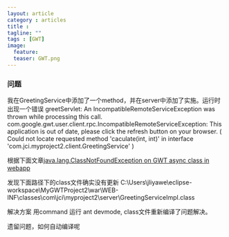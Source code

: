 ```yaml
---
layout: article
category : articles
title :  
tagline: ""
tags : [GWT]
image:
  feature:
  teaser: GWT.png
---
```



### 问题
我在GreetingService中添加了一个method，并在server中添加了实施。运行时出现一个错误
greetServlet: An IncompatibleRemoteServiceException was thrown while processing this call.
com.google.gwt.user.client.rpc.IncompatibleRemoteServiceException: This application is out of date, please click the refresh button on your browser. ( Could not locate requested method 'caculate(int, int)' in interface 'com.jci.myproject2.client.GreetingService' )

根据下面文章[java.lang.ClassNotFoundException on GWT async class in webapp](https://stackoverflow.com/questions/23435688/java-lang-classnotfoundexception-on-gwt-async-class-in-webapp)

发现下面路径下的class文件确实没有更新
C:\Users\jliyawe\eclipse-workspace\MyGWTProject2\war\WEB-INF\classes\com\jci\myproject2\server\GreetingServiceImpl.class

解决方案
用command 运行 ant devmode, class文件重新编译了问题解决。

遗留问题，如何自动编译呢